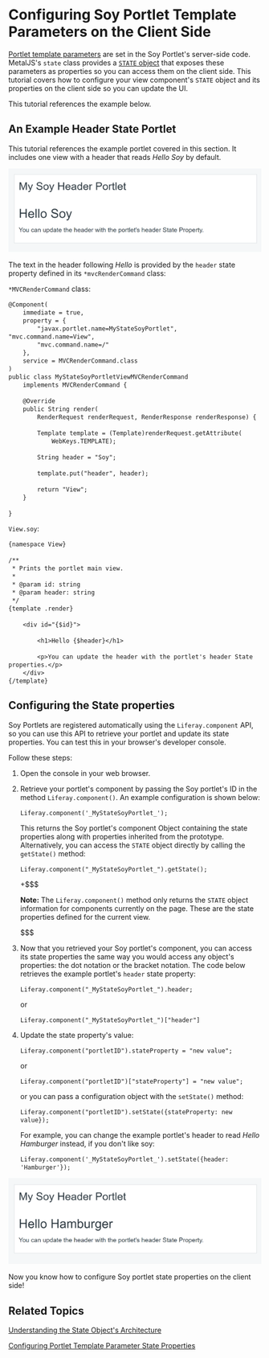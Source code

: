 # Configuring Soy Portlet Template Parameters on the Client Side [](id=configuring-soy-portlet-template-parameters-on-the-client-side)

[Portlet template parameters](/develop/tutorials/-/knowledge_base/7-1/creating-a-soy-portlet#using-portlet-template-parameters-in-the-soy-template) 
are set in the Soy Portlet's server-side code. MetalJS's `state` class provides 
a 
[`STATE` object](/develop/tutorials/-/knowledge_base/7-1/understanding-the-state-object-architecture) 
that exposes these parameters as properties so you can access them on the client 
side. This tutorial covers how to configure your view component's `STATE` object 
and its properties on the client side so you can update the UI.

This tutorial references the example below.

## An Example Header State Portlet [](id=example-header-state-portlet)

This tutorial references the example portlet covered in this section. It 
includes one view with a header that reads *Hello Soy* by default.

![Figure 1: The example Soy portlet has a configurable header.](../../../../images/soy-example-portlet-start.png)

The text in the header following *Hello* is provided by the `header` state 
property defined in its `*mvcRenderCommand` class:

`*MVCRenderCommand` class:

    @Component(
    	immediate = true,
    	property = {
    		"javax.portlet.name=MyStateSoyPortlet", "mvc.command.name=View",
    		"mvc.command.name=/"
    	},
    	service = MVCRenderCommand.class
    )
    public class MyStateSoyPortletViewMVCRenderCommand
    	implements MVCRenderCommand {

    	@Override
    	public String render(
    		RenderRequest renderRequest, RenderResponse renderResponse) {

    		Template template = (Template)renderRequest.getAttribute(
    			WebKeys.TEMPLATE);

    		String header = "Soy";

    		template.put("header", header);

    		return "View";
    	}

    }

`View.soy`:

    {namespace View}

    /**
     * Prints the portlet main view.
     *
     * @param id: string
     * @param header: string
     */
    {template .render}

    	<div id="{$id}">

    		<h1>Hello {$header}</h1>

    		<p>You can update the header with the portlet's header State properties.</p>
    	</div>
    {/template}

## Configuring the State properties [](id=configuring-the-state-properties)

Soy Portlets are registered automatically using the `Liferay.component` API, 
so you can use this API to retrieve your portlet and update its state 
properties. You can test this in your browser's developer console.

Follow these steps:

1.  Open the console in your web browser.

2.  Retrieve your portlet's component by passing the Soy portlet's ID in the 
    method `Liferay.component()`. An example configuration is shown below:

        Liferay.component('_MyStateSoyPortlet_');
 
    This returns the Soy portlet's component Object containing the state 
    properties along with properties inherited from the prototype. 
    Alternatively, you can access the `STATE` object directly by calling the 
    `getState()` method:

        Liferay.component("_MyStateSoyPortlet_").getState();
 
    +$$$

    **Note:** The `Liferay.component()` method only returns the `STATE` object 
    information for components currently on the page. These are the state 
    properties defined for the current view.

    $$$

3.  Now that you retrieved your Soy portlet's component, you can access its 
    state properties the same way you would access any object's properties: the 
    dot notation or the bracket notation. The code below retrieves the example 
    portlet's `header` state property:
    
        Liferay.component("_MyStateSoyPortlet_").header;
 
    or
    
        Liferay.component("_MyStateSoyPortlet_")["header"]

4.  Update the state property's value:

        Liferay.component("portletID").stateProperty = "new value";
 
    or
        
        Liferay.component("portletID")["stateProperty"] = "new value";
 
    or you can pass a configuration object with the `setState()` method:

        Liferay.component("portletID").setState({stateProperty: new value});

    For example, you can change the example portlet's header to read 
    *Hello Hamburger* instead, if you don't like soy:
    
        Liferay.component('_MyStateSoyPortlet_').setState({header: 'Hamburger'});

![Figure 2: You can change the example portlet's header state property on the client side.](../../../../images/soy-example-portlet-fin.png)

Now you know how to configure Soy portlet state properties on the client side!

## Related Topics [](id=related-topics)

[Understanding the State Object's Architecture](/develop/tutorials/-/knowledge_base/7-1/understanding-the-state-object-architecture)

[Configuring Portlet Template Parameter State Properties](/develop/tutorials/-/knowledge_base/7-1/configuring-portlet-template-parameter-state-properties)
